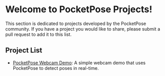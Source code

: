 # Welcome to PocketPose Projects!

This section is dedicated to projects developed by the PocketPose community. If you have a project you would like to share, please submit a pull request to add it to this list.

## Project List

- [PocketPose Webcam Demo](./webcam-demo): A simple webcam demo that uses PocketPose to detect poses in real-time.